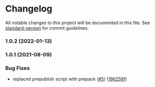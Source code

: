 # Changelog

All notable changes to this project will be documented in this file. See [standard-version](https://github.com/conventional-changelog/standard-version) for commit guidelines.

### 1.0.2 (2022-01-13)

### 1.0.1 (2021-08-09)


### Bug Fixes

* replaced prepublish script with prepack ([#5](https://github.com/MapColonies/wmts-ll-layer-by-capabilities/issues/5)) ([196259f](https://github.com/MapColonies/wmts-ll-layer-by-capabilities/commit/196259f77cca41c45a9723c04da0d83b7555145b))
